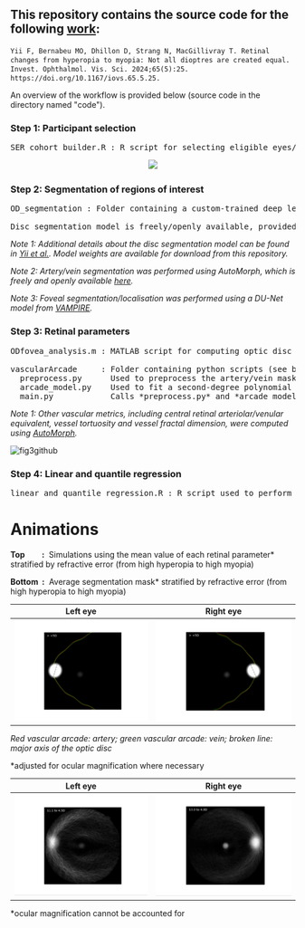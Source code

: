 ## This repository contains the source code for the following [work](https://iovs.arvojournals.org/article.aspx?articleid=2793667):
```
Yii F, Bernabeu MO, Dhillon D, Strang N, MacGillivray T. Retinal changes from hyperopia to myopia: Not all dioptres are created equal. Invest. Ophthalmol. Vis. Sci. 2024;65(5):25. https://doi.org/10.1167/iovs.65.5.25.
```

An overview of the workflow is provided below (source code in the directory named "code").

### Step 1: Participant selection
<pre>
SER_cohort_builder.R : R script for selecting eligible eyes/participants for the study.
</pre>

<p align="center">
  <img src="https://github.com/user-attachments/assets/198eed3c-606b-429f-bb60-964c1917c647" width="550" />
</p>

### Step 2: Segmentation of regions of interest
<pre>
OD_segmentation : Folder containing a custom-trained deep learning model (DeepLabV3 with a MobileNetV3 large backbone) used for optic disc segmentation. 

Disc segmentation model is freely/openly available, provided that appropriate credit is given (see Note 1).
</pre>
*Note 1: Additional details about the disc segmentation model can be found in [Yii et al.](https://doi.org/10.1007/978-3-031-47425-5_30). Model weights are available for download from this repository.* 

*Note 2: Artery/vein segmentation was performed using AutoMorph, which is freely and openly available [here](https://github.com/rmaphoh/AutoMorph/tree/main).*

*Note 3: Foveal segmentation/localisation was performed using a DU-Net model from [VAMPIRE](https://vampire.computing.dundee.ac.uk/index.html).*



### Step 3: Retinal parameters
<pre>
ODfovea_analysis.m : MATLAB script for computing optic disc and foveal parameters, which are detailed in the paper.

vascularArcade     : Folder containing python scripts (see below) for deriving temporal arterial/venous concavity from the segmented retinal vasculature.    
  preprocess.py      Used to preprocess the artery/vein mask and detect the major temporal artery/vein
  arcade_model.py    Used to fit a second-degree polynomial function to the preprocessed vascular arcade using either the least squares or RANSAC method.
  main.py            Calls *preprocess.py* and *arcade_model.py* to compute vessel concavity.
</pre>
*Note 1: Other vascular metrics, including central retinal arteriolar/venular equivalent, vessel tortuosity and vessel fractal dimension, were computed using [AutoMorph](https://github.com/rmaphoh/AutoMorph/tree/main).*

![fig3github](https://github.com/user-attachments/assets/f1bdc315-f270-41af-b496-c053df43a258)



### Step 4: Linear and quantile regression
<pre>
linear_and_quantile_regression.R : R script used to perform multiple linear regression and quantile regression, as detailed in the paper.
</pre>


# Animations

**Top&nbsp;&nbsp;&nbsp;&nbsp;&nbsp;&nbsp;&nbsp;&nbsp;&nbsp;:** &nbsp;Simulations using the mean value of each retinal parameter* stratified by refractive error (from high hyperopia to high myopia)

**Bottom   &nbsp;:** &nbsp;Average segmentation mask* stratified by refractive error (from high hyperopia to high myopia)


Left eye |Right eye 
--|--
<img src="videos/simulated_LE.gif" width="450" />|<img src="videos/simulated_RE.gif" width="450" />

*Red vascular arcade: artery; green vascular arcade: vein; broken line: major axis of the optic disc*

*adjusted for ocular magnification where necessary


Left eye |Right eye
--|--
<img src="videos/average_LE.gif" width="450" />|<img src="videos/average_RE.gif" width="450" />

*ocular magnification cannot be accounted for







